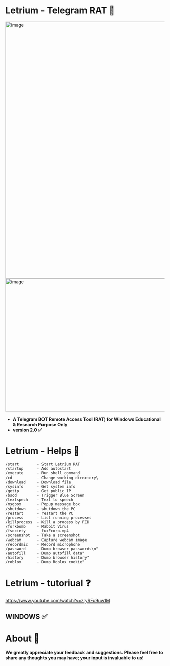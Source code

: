 # Letrium - Telegram RAT 🔮
<img width="715" height="809" alt="image" src="https://github.com/user-attachments/assets/2137a351-d155-4182-ab11-9d0e379fa1a1" />

<img width="684" height="420" alt="image" src="https://github.com/user-attachments/assets/3d06b0f9-d58f-43c1-b7a2-d49598250e10" />

- **A Telegram BOT Remote Access Tool (RAT) for Windows
Educational & Research Purpose Only**
- **version 2.0 ✅**
# Letrium - Helps 🔮
```
/start        - Start Letrium RAT
/startup      - Add autostart 
/execute      - Run shell command
/cd           - Change working directory\
/download     - Download file
/sysinfo      - Get system info
/getip        - Get public IP
/bsod         - Trigger Blue Screen
/textspech    - Text to speech
/msgbox       - Popup message box
/shutdown     - shutdown the PC 
/restart      - restart the PC
/process      - List running processes
/killprocess  - Kill a process by PID
/forkbomb     - Rabbit Virus
/fsociety     - fuxEcorp.mp4
/screenshot   - Take a screenshot
/webcam       - Capture webcam image
/recordmic    - Record microphone
/password     - Dump browser passwords\n"
/autofill     - Dump autofill data"
/history      - Dump browser history"
/roblox       - Dump Roblox cookie"
```

# Letrium - tutoriual ❓
https://www.youtube.com/watch?v=zlyRFu9uw1M

## WINDOWS ✅

# About 🤑
**We greatly appreciate your feedback and suggestions. Please feel free to share any thoughts you may have; your input is invaluable to us!**



